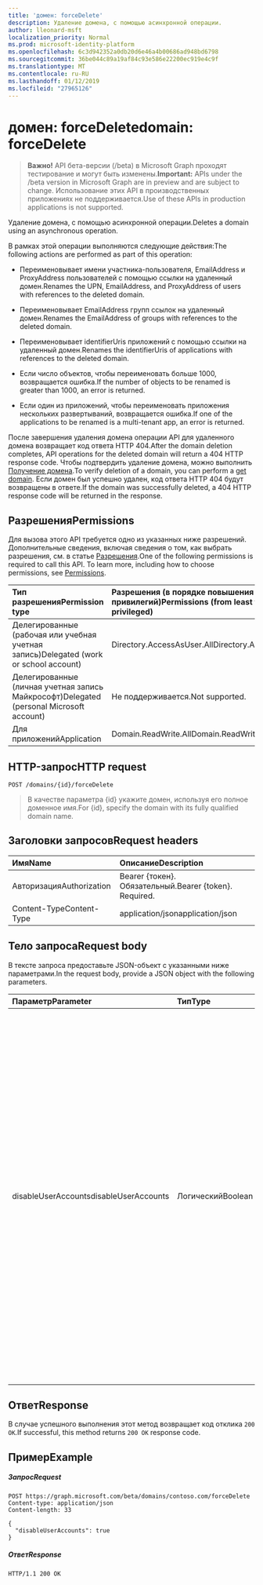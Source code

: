 ```yaml
---
title: 'домен: forceDelete'
description: Удаление домена, с помощью асинхронной операции.
author: lleonard-msft
localization_priority: Normal
ms.prod: microsoft-identity-platform
ms.openlocfilehash: 6c3d942352a0db20d6e46a4b00686ad948bd6798
ms.sourcegitcommit: 36be044c89a19af84c93e586e22200ec919e4c9f
ms.translationtype: MT
ms.contentlocale: ru-RU
ms.lasthandoff: 01/12/2019
ms.locfileid: "27965126"
---
```

# <a name="domain-forcedelete"></a><span data-ttu-id="fcd3e-103">домен: forceDelete</span><span class="sxs-lookup"><span data-stu-id="fcd3e-103">domain: forceDelete</span></span>

> <span data-ttu-id="fcd3e-104">**Важно!** API бета-версии (/beta) в Microsoft Graph проходят тестирование и могут быть изменены.</span><span class="sxs-lookup"><span data-stu-id="fcd3e-104">**Important:** APIs under the /beta version in Microsoft Graph are in preview and are subject to change.</span></span> <span data-ttu-id="fcd3e-105">Использование этих API в производственных приложениях не поддерживается.</span><span class="sxs-lookup"><span data-stu-id="fcd3e-105">Use of these APIs in production applications is not supported.</span></span>

<span data-ttu-id="fcd3e-106">Удаление домена, с помощью асинхронной операции.</span><span class="sxs-lookup"><span data-stu-id="fcd3e-106">Deletes a domain using an asynchronous operation.</span></span>

<span data-ttu-id="fcd3e-107">В рамках этой операции выполняются следующие действия:</span><span class="sxs-lookup"><span data-stu-id="fcd3e-107">The following actions are performed as part of this operation:</span></span>

* <span data-ttu-id="fcd3e-108">Переименовывает имени участника-пользователя, EmailAddress и ProxyAddress пользователей с помощью ссылки на удаленный домен.</span><span class="sxs-lookup"><span data-stu-id="fcd3e-108">Renames the UPN, EmailAddress, and ProxyAddress of users with references to the deleted domain.</span></span>

* <span data-ttu-id="fcd3e-109">Переименовывает EmailAddress групп ссылок на удаленный домен.</span><span class="sxs-lookup"><span data-stu-id="fcd3e-109">Renames the EmailAddress of groups with references to the deleted domain.</span></span>

* <span data-ttu-id="fcd3e-110">Переименовывает identifierUris приложений с помощью ссылки на удаленный домен.</span><span class="sxs-lookup"><span data-stu-id="fcd3e-110">Renames the identifierUris of applications with references to the deleted domain.</span></span>

* <span data-ttu-id="fcd3e-111">Если число объектов, чтобы переименовать больше 1000, возвращается ошибка.</span><span class="sxs-lookup"><span data-stu-id="fcd3e-111">If the number of objects to be renamed is greater than 1000, an error is returned.</span></span>

* <span data-ttu-id="fcd3e-112">Если один из приложений, чтобы переименовать приложения нескольких развертываний, возвращается ошибка.</span><span class="sxs-lookup"><span data-stu-id="fcd3e-112">If one of the applications to be renamed is a multi-tenant app, an error is returned.</span></span>

<span data-ttu-id="fcd3e-113">После завершения удаления домена операции API для удаленного домена возвращает код ответа HTTP 404.</span><span class="sxs-lookup"><span data-stu-id="fcd3e-113">After the domain deletion completes, API operations for the deleted domain will return a 404 HTTP response code.</span></span> <span data-ttu-id="fcd3e-114">Чтобы подтвердить удаление домена, можно выполнить [Получение домена](domain-get.md).</span><span class="sxs-lookup"><span data-stu-id="fcd3e-114">To verify deletion of a domain, you can perform a [get domain](domain-get.md).</span></span> <span data-ttu-id="fcd3e-115">Если домен был успешно удален, код ответа HTTP 404 будут возвращены в ответе.</span><span class="sxs-lookup"><span data-stu-id="fcd3e-115">If the domain was successfully deleted, a 404 HTTP response code will be returned in the response.</span></span>

## <a name="permissions"></a><span data-ttu-id="fcd3e-116">Разрешения</span><span class="sxs-lookup"><span data-stu-id="fcd3e-116">Permissions</span></span>

<span data-ttu-id="fcd3e-p103">Для вызова этого API требуется одно из указанных ниже разрешений. Дополнительные сведения, включая сведения о том, как выбрать разрешения, см. в статье [Разрешения](/graph/permissions-reference).</span><span class="sxs-lookup"><span data-stu-id="fcd3e-p103">One of the following permissions is required to call this API. To learn more, including how to choose permissions, see [Permissions](/graph/permissions-reference).</span></span>


|<span data-ttu-id="fcd3e-119">Тип разрешения</span><span class="sxs-lookup"><span data-stu-id="fcd3e-119">Permission type</span></span>      | <span data-ttu-id="fcd3e-120">Разрешения (в порядке повышения привилегий)</span><span class="sxs-lookup"><span data-stu-id="fcd3e-120">Permissions (from least to most privileged)</span></span>              |
|:--------------------|:---------------------------------------------------------|
|<span data-ttu-id="fcd3e-121">Делегированные (рабочая или учебная учетная запись)</span><span class="sxs-lookup"><span data-stu-id="fcd3e-121">Delegated (work or school account)</span></span> | <span data-ttu-id="fcd3e-122">Directory.AccessAsUser.All</span><span class="sxs-lookup"><span data-stu-id="fcd3e-122">Directory.AccessAsUser.All</span></span>    |
|<span data-ttu-id="fcd3e-123">Делегированные (личная учетная запись Майкрософт)</span><span class="sxs-lookup"><span data-stu-id="fcd3e-123">Delegated (personal Microsoft account)</span></span> | <span data-ttu-id="fcd3e-124">Не поддерживается.</span><span class="sxs-lookup"><span data-stu-id="fcd3e-124">Not supported.</span></span>    |
|<span data-ttu-id="fcd3e-125">Для приложений</span><span class="sxs-lookup"><span data-stu-id="fcd3e-125">Application</span></span> | <span data-ttu-id="fcd3e-126">Domain.ReadWrite.All</span><span class="sxs-lookup"><span data-stu-id="fcd3e-126">Domain.ReadWrite.All</span></span> |

## <a name="http-request"></a><span data-ttu-id="fcd3e-127">HTTP-запрос</span><span class="sxs-lookup"><span data-stu-id="fcd3e-127">HTTP request</span></span>

<!-- { "blockType": "ignored" } -->
```http
POST /domains/{id}/forceDelete
```

> <span data-ttu-id="fcd3e-128">В качестве параметра {id} укажите домен, используя его полное доменное имя.</span><span class="sxs-lookup"><span data-stu-id="fcd3e-128">For {id}, specify the domain with its fully qualified domain name.</span></span>

## <a name="request-headers"></a><span data-ttu-id="fcd3e-129">Заголовки запросов</span><span class="sxs-lookup"><span data-stu-id="fcd3e-129">Request headers</span></span>

| <span data-ttu-id="fcd3e-130">Имя</span><span class="sxs-lookup"><span data-stu-id="fcd3e-130">Name</span></span>       | <span data-ttu-id="fcd3e-131">Описание</span><span class="sxs-lookup"><span data-stu-id="fcd3e-131">Description</span></span>|
|:---------------|:----------|
| <span data-ttu-id="fcd3e-132">Авторизация</span><span class="sxs-lookup"><span data-stu-id="fcd3e-132">Authorization</span></span>  | <span data-ttu-id="fcd3e-p104">Bearer {токен}. Обязательный.</span><span class="sxs-lookup"><span data-stu-id="fcd3e-p104">Bearer {token}. Required.</span></span>|
| <span data-ttu-id="fcd3e-135">Content-Type</span><span class="sxs-lookup"><span data-stu-id="fcd3e-135">Content-Type</span></span>  | <span data-ttu-id="fcd3e-136">application/json</span><span class="sxs-lookup"><span data-stu-id="fcd3e-136">application/json</span></span> |

## <a name="request-body"></a><span data-ttu-id="fcd3e-137">Тело запроса</span><span class="sxs-lookup"><span data-stu-id="fcd3e-137">Request body</span></span>

<span data-ttu-id="fcd3e-138">В тексте запроса предоставьте JSON-объект с указанными ниже параметрами.</span><span class="sxs-lookup"><span data-stu-id="fcd3e-138">In the request body, provide a JSON object with the following parameters.</span></span>

| <span data-ttu-id="fcd3e-139">Параметр</span><span class="sxs-lookup"><span data-stu-id="fcd3e-139">Parameter</span></span>    | <span data-ttu-id="fcd3e-140">Тип</span><span class="sxs-lookup"><span data-stu-id="fcd3e-140">Type</span></span>   |<span data-ttu-id="fcd3e-141">Описание</span><span class="sxs-lookup"><span data-stu-id="fcd3e-141">Description</span></span>|
|:---------------|:--------|:----------|
|<span data-ttu-id="fcd3e-142">disableUserAccounts</span><span class="sxs-lookup"><span data-stu-id="fcd3e-142">disableUserAccounts</span></span>|<span data-ttu-id="fcd3e-143">Логический</span><span class="sxs-lookup"><span data-stu-id="fcd3e-143">Boolean</span></span>| <span data-ttu-id="fcd3e-144">Параметр, чтобы отключить переименованной учетных записей.</span><span class="sxs-lookup"><span data-stu-id="fcd3e-144">Option to disable renamed user accounts.</span></span> <span data-ttu-id="fcd3e-145">Если учетная запись пользователя отключена, пользователь не разрешено вход.</span><span class="sxs-lookup"><span data-stu-id="fcd3e-145">If a user account is disabled, the user will not be allowed to sign in.</span></span><br><span data-ttu-id="fcd3e-146">*Значение true* (по умолчанию) — переименовано в рамках этой операции учетными записями пользователей.</span><span class="sxs-lookup"><span data-stu-id="fcd3e-146">*True* (default) - User accounts renamed as part of this operation are disabled.</span></span><br><span data-ttu-id="fcd3e-147">*False* — переименовано в рамках этой операции учетные записи пользователей не отключены.</span><span class="sxs-lookup"><span data-stu-id="fcd3e-147">*False* - User accounts renamed as part of this operation are not disabled.</span></span> |

## <a name="response"></a><span data-ttu-id="fcd3e-148">Ответ</span><span class="sxs-lookup"><span data-stu-id="fcd3e-148">Response</span></span>

<span data-ttu-id="fcd3e-149">В случае успешного выполнения этот метод возвращает код отклика `200 OK`.</span><span class="sxs-lookup"><span data-stu-id="fcd3e-149">If successful, this method returns `200 OK` response code.</span></span> 

## <a name="example"></a><span data-ttu-id="fcd3e-150">Пример</span><span class="sxs-lookup"><span data-stu-id="fcd3e-150">Example</span></span>
##### <a name="request"></a><span data-ttu-id="fcd3e-151">Запрос</span><span class="sxs-lookup"><span data-stu-id="fcd3e-151">Request</span></span>
<!-- {
  "blockType": "request",
  "name": "domain_forcedelete"
}-->
```http
POST https://graph.microsoft.com/beta/domains/contoso.com/forceDelete
Content-type: application/json
Content-length: 33

{
  "disableUserAccounts": true
}
```

##### <a name="response"></a><span data-ttu-id="fcd3e-152">Ответ</span><span class="sxs-lookup"><span data-stu-id="fcd3e-152">Response</span></span>

<!-- {
  "blockType": "response",
  "truncated": true,
  "@odata.type": "microsoft.graph.None"
} -->

```http
HTTP/1.1 200 OK
```
<!-- uuid: 8fcb5dbc-d5aa-4681-8e31-b001d5168d79
2015-10-25 14:57:30 UTC -->
<!-- {
  "type": "#page.annotation",
  "description": "domain: forcedelete",
  "keywords": "",
  "section": "documentation",
  "tocPath": ""
}-->
